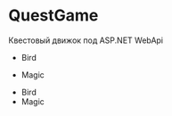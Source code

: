 # QuestGame
Квестовый движок под ASP.NET WebApi

<ul>
<li><p>Bird</p></li>
<li><p>Magic</p></li>
</ul>

- Bird
- Magic
